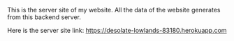 This is the server site of my website. All the data of the website generates from this backend server.

Here is the server site link: https://desolate-lowlands-83180.herokuapp.com
